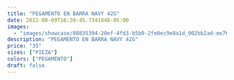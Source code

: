 ```yaml
---
title: "PEGAMENTO EN BARRA NAVY 42G"
date: 2022-08-09T16:39:45.7341848-05:00
images:
  - "images/showcase/08835394-20ef-4fd3-b5b0-2fe0ec9e8a1d_902bb2ad-ee76-428e-8579-b2597abb4bd5.webp"
description: "PEGAMENTO EN BARRA NAVY 42G"
price: "35"
sizes: ["PIEZA"]
colors: ["PEGAMENTO"]
draft: false
---
```

